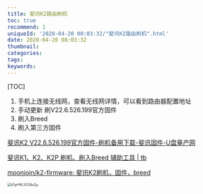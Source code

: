 ```yaml
---
title: 斐讯K2路由刷机
toc: true
recommend: 1
uniqueId: '2020-04-20 00:03:32/"斐讯K2路由刷机".html'
date: 2020-04-20 08:03:32
thumbnail:
categories:
tags:
keywords:
---
```


[TOC]

<!--more-->



1. 手机上连接无线网，查看无线网详情，可以看到路由器配置地址
2. 手动更新 刷V22.6.526.199官方固件
3. 刷入Breed
4. 刷入第三方固件 

[斐讯K2 V22.6.526.199官方固件-刷机备用下载-斐讯固件-U盘量产网](http://www.upantool.com/gujian/phicomm/14035.html)

[斐讯K1、K2、K2P 刷机、刷入Breed 辅助工具 | tb](https://tbvv.net/posts/0101-breed.html)

[moonjoin/k2-firmware: 斐讯K2刷机，固件，breed](https://github.com/moonjoin/k2-firmware)



<img src="https://i.loli.net/2020/04/20/bTgrHKL3CG8sZjy.png" alt="bTgrHKL3CG8sZjy" style="zoom:50%;" />
